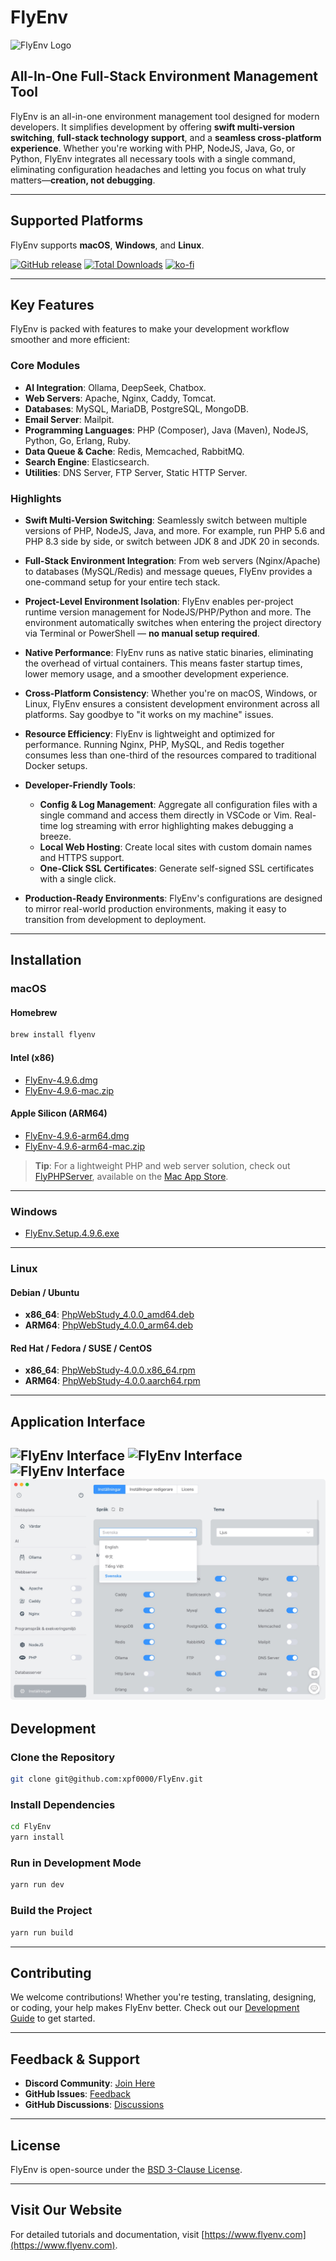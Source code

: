# FlyEnv

<img src="https://raw.githubusercontent.com/xpf0000/FlyEnv/master/build/256x256.png" width="256" alt="FlyEnv Logo" />

## All-In-One Full-Stack Environment Management Tool

FlyEnv is an all-in-one environment management tool designed for modern developers. It simplifies development by offering **swift multi-version switching**, **full-stack technology support**, and a **seamless cross-platform experience**. Whether you're working with PHP, NodeJS, Java, Go, or Python, FlyEnv integrates all necessary tools with a single command, eliminating configuration headaches and letting you focus on what truly matters—**creation, not debugging**.

---

## Supported Platforms

FlyEnv supports **macOS**, **Windows**, and **Linux**.

[![GitHub release](https://img.shields.io/github/release/xpf0000/FlyEnv.svg)](https://github.com/xpf0000/FlyEnv/releases)
[![Total Downloads](https://img.shields.io/github/downloads/xpf0000/FlyEnv/total.svg)](https://github.com/xpf0000/FlyEnv/releases)
[![ko-fi](https://ko-fi.com/img/githubbutton_sm.svg)](https://ko-fi.com/R5R2OJXTM)

---

## Key Features

FlyEnv is packed with features to make your development workflow smoother and more efficient:

### Core Modules
- **AI Integration**: Ollama, DeepSeek, Chatbox.
- **Web Servers**: Apache, Nginx, Caddy, Tomcat.
- **Databases**: MySQL, MariaDB, PostgreSQL, MongoDB.
- **Email Server**: Mailpit.
- **Programming Languages**: PHP (Composer), Java (Maven), NodeJS, Python, Go, Erlang, Ruby.
- **Data Queue & Cache**: Redis, Memcached, RabbitMQ.
- **Search Engine**: Elasticsearch.
- **Utilities**: DNS Server, FTP Server, Static HTTP Server.

### Highlights
- **Swift Multi-Version Switching**:
  Seamlessly switch between multiple versions of PHP, NodeJS, Java, and more. For example, run PHP 5.6 and PHP 8.3 side by side, or switch between JDK 8 and JDK 20 in seconds.

- **Full-Stack Environment Integration**:
  From web servers (Nginx/Apache) to databases (MySQL/Redis) and message queues, FlyEnv provides a one-command setup for your entire tech stack.

- **Project-Level Environment Isolation**:
  FlyEnv enables per-project runtime version management for NodeJS/PHP/Python and more. The environment automatically switches when entering the project directory via Terminal or PowerShell — **no manual setup required**.

- **Native Performance**:
  FlyEnv runs as native static binaries, eliminating the overhead of virtual containers. This means faster startup times, lower memory usage, and a smoother development experience.

- **Cross-Platform Consistency**:
  Whether you're on macOS, Windows, or Linux, FlyEnv ensures a consistent development environment across all platforms. Say goodbye to "it works on my machine" issues.

- **Resource Efficiency**:
  FlyEnv is lightweight and optimized for performance. Running Nginx, PHP, MySQL, and Redis together consumes less than one-third of the resources compared to traditional Docker setups.

- **Developer-Friendly Tools**:
  - **Config & Log Management**: Aggregate all configuration files with a single command and access them directly in VSCode or Vim. Real-time log streaming with error highlighting makes debugging a breeze.
  - **Local Web Hosting**: Create local sites with custom domain names and HTTPS support.
  - **One-Click SSL Certificates**: Generate self-signed SSL certificates with a single click.

- **Production-Ready Environments**:
  FlyEnv's configurations are designed to mirror real-world production environments, making it easy to transition from development to deployment.

---

## Installation

### macOS
#### Homebrew
```bash
brew install flyenv
```

#### Intel (x86)
- [FlyEnv-4.9.6.dmg](https://github.com/xpf0000/FlyEnv/releases/download/v4.9.6/FlyEnv-4.9.6.dmg)
- [FlyEnv-4.9.6-mac.zip](https://github.com/xpf0000/FlyEnv/releases/download/v4.9.6/FlyEnv-4.9.6-mac.zip)

#### Apple Silicon (ARM64)
- [FlyEnv-4.9.6-arm64.dmg](https://github.com/xpf0000/FlyEnv/releases/download/v4.9.6/FlyEnv-4.9.6-arm64.dmg)
- [FlyEnv-4.9.6-arm64-mac.zip](https://github.com/xpf0000/FlyEnv/releases/download/v4.9.6/FlyEnv-4.9.6-arm64-mac.zip)

> **Tip**: For a lightweight PHP and web server solution, check out [FlyPHPServer](https://flyenv.com/flyphpserver.html), available on the [Mac App Store](https://apps.apple.com/us/app/flyphpserver/id1506384441).

---

### Windows
- [FlyEnv.Setup.4.9.6.exe](https://github.com/xpf0000/FlyEnv/releases/download/v4.9.6/FlyEnv.Setup.4.9.6.exe)

---

### Linux
#### Debian / Ubuntu
- **x86_64**: [PhpWebStudy_4.0.0_amd64.deb](https://github.com/xpf0000/FlyEnv/releases/download/v4.0.0/PhpWebStudy_4.0.0_amd64.deb)
- **ARM64**: [PhpWebStudy_4.0.0_arm64.deb](https://github.com/xpf0000/FlyEnv/releases/download/v4.0.0/PhpWebStudy_4.0.0_arm64.deb)

#### Red Hat / Fedora / SUSE / CentOS
- **x86_64**: [PhpWebStudy-4.0.0.x86_64.rpm](https://github.com/xpf0000/FlyEnv/releases/download/v4.0.0/PhpWebStudy-4.0.0.x86_64.rpm)
- **ARM64**: [PhpWebStudy-4.0.0.aarch64.rpm](https://github.com/xpf0000/FlyEnv/releases/download/v4.0.0/PhpWebStudy-4.0.0.aarch64.rpm)

---

## Application Interface

![FlyEnv Interface](screen1.png)
![FlyEnv Interface](screen2.png)
![FlyEnv Interface](screen3.png)
![FlyEnv Interface](screen4.png)
---

## Development

### Clone the Repository
```bash
git clone git@github.com:xpf0000/FlyEnv.git
```

### Install Dependencies
```bash
cd FlyEnv
yarn install
```

### Run in Development Mode
```bash
yarn run dev
```

### Build the Project
```bash
yarn run build
```

---

## Contributing

We welcome contributions! Whether you're testing, translating, designing, or coding, your help makes FlyEnv better. Check out our [Development Guide](./DEV.md) to get started.

---

## Feedback & Support

- **Discord Community**: [Join Here](https://discord.gg/u5SuMGxjPE)
- **GitHub Issues**: [Feedback](https://github.com/xpf0000/FlyEnv/issues)
- **GitHub Discussions**: [Discussions](https://github.com/xpf0000/FlyEnv/discussions)

---

## License

FlyEnv is open-source under the [BSD 3-Clause License](https://github.com/xpf0000/FlyEnv/blob/master/LICENSE).

---

## Visit Our Website

For detailed tutorials and documentation, visit [https://www.flyenv.com](https://www.flyenv.com).
